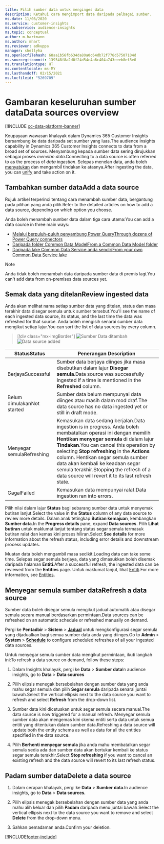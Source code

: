 ```yaml
---
title: Pilih sumber data untuk menginges data
description: Ketahui cara mengimport data daripada pelbagai sumber.
ms.date: 11/03/2020
ms.service: customer-insights
ms.subservice: audience-insights
ms.topic: conceptual
author: m-hartmann
ms.author: mhart
ms.reviewer: adkuppa
manager: shellyha
ms.openlocfilehash: 68aa1b56fb634da80a0c64db72f778d57507104d
ms.sourcegitcommit: 139548f8a2d0f24d54c4a6c404a743eeeb8ef8e0
ms.translationtype: HT
ms.contentlocale: ms-MY
ms.lasthandoff: 02/15/2021
ms.locfileid: "5269709"
---
```

# <a name="data-sources-overview"></a><span data-ttu-id="23954-103">Gambaran keseluruhan sumber data</span><span class="sxs-lookup"><span data-stu-id="23954-103">Data sources overview</span></span>

[!INCLUDE [cc-data-platform-banner](../includes/cc-data-platform-banner.md)]

<span data-ttu-id="23954-104">Keupayaan wawasan khalayak dalam Dynamics 365 Customer Insights bersambung ke data daripada set sumber yang luas.</span><span class="sxs-lookup"><span data-stu-id="23954-104">The audience insights capability in Dynamics 365 Customer Insights connects to data from a broad set of sources.</span></span> <span data-ttu-id="23954-105">Menyambung kepada sumber data sering dirujukkan sebagai proses *menelan data*.</span><span class="sxs-lookup"><span data-stu-id="23954-105">Connecting to a data source is often referred to as the process of *data ingestion*.</span></span> <span data-ttu-id="23954-106">Selepas menelan data, anda boleh [menyatukan](data-unification.md) dan mengambil tindakan ke atasnya.</span><span class="sxs-lookup"><span data-stu-id="23954-106">After ingesting the data, you can [unify](data-unification.md) and take action on it.</span></span>

## <a name="add-a-data-source"></a><span data-ttu-id="23954-107">Tambahkan sumber data</span><span class="sxs-lookup"><span data-stu-id="23954-107">Add a data source</span></span>

<span data-ttu-id="23954-108">Rujuk artikel terperinci tentang cara menambah sumber data, bergantung pada pilihan yang anda pilih.</span><span class="sxs-lookup"><span data-stu-id="23954-108">Refer to the detailed articles on how to add a data source, depending on which option you choose.</span></span>

<span data-ttu-id="23954-109">Anda boleh menambah sumber data dalam tiga cara utama:</span><span class="sxs-lookup"><span data-stu-id="23954-109">You can add a data source in three main ways:</span></span>

- [<span data-ttu-id="23954-110">Melalui berpuluh-puluh penyambung Power Query</span><span class="sxs-lookup"><span data-stu-id="23954-110">Through dozens of Power Query connectors</span></span>](connect-power-query.md)
- [<span data-ttu-id="23954-111">Daripada folder Common Data Model</span><span class="sxs-lookup"><span data-stu-id="23954-111">From a Common Data Model folder</span></span>](connect-common-data-model.md)
- [<span data-ttu-id="23954-112">Daripada lake Common Data Service anda sendiri</span><span class="sxs-lookup"><span data-stu-id="23954-112">From your own Common Data Service lake</span></span>](connect-common-data-service-lake.md)

> [!NOTE]
> <span data-ttu-id="23954-113">Anda tidak boleh menambah data daripada sumber data di premis lagi.</span><span class="sxs-lookup"><span data-stu-id="23954-113">You can't add data from on-premises data sources yet.</span></span>

## <a name="review-ingested-data"></a><span data-ttu-id="23954-114">Semak data yang ditelan</span><span class="sxs-lookup"><span data-stu-id="23954-114">Review ingested data</span></span>

<span data-ttu-id="23954-115">Anda akan melihat nama setiap sumber data yang ditelan, status dan masa terakhir data disegar semula untuk sumber tersebut.</span><span class="sxs-lookup"><span data-stu-id="23954-115">You'll see the name of each ingested data source, its status, and the last time the data was refreshed for that source.</span></span> <span data-ttu-id="23954-116">Anda boleh mengisih senarai sumber data mengikut setiap lajur.</span><span class="sxs-lookup"><span data-stu-id="23954-116">You can sort the list of data sources by every column.</span></span>

> [!div class="mx-imgBorder"]
> <span data-ttu-id="23954-117">![Sumber Data ditambah](media/configure-data-datasource-added.png "Sumber Data ditambah")</span><span class="sxs-lookup"><span data-stu-id="23954-117">![Data source added](media/configure-data-datasource-added.png "Data source added")</span></span>

|<span data-ttu-id="23954-118">Status</span><span class="sxs-lookup"><span data-stu-id="23954-118">Status</span></span>  |<span data-ttu-id="23954-119">Penerangan </span><span class="sxs-lookup"><span data-stu-id="23954-119">Description</span></span>  |
|---------|---------|
|<span data-ttu-id="23954-120">Berjaya</span><span class="sxs-lookup"><span data-stu-id="23954-120">Successful</span></span>   |<span data-ttu-id="23954-121">Sumber data berjaya diinges jika masa disebutkan dalam lajur **Disegar semula**.</span><span class="sxs-lookup"><span data-stu-id="23954-121">Data source was successfully ingested if a time is mentioned in the **Refreshed** column.</span></span>
|<span data-ttu-id="23954-122">Belum dimulakan</span><span class="sxs-lookup"><span data-stu-id="23954-122">Not started</span></span>   |<span data-ttu-id="23954-123">Sumber data belum mempunyai data diinges atau masih dalam mod draf.</span><span class="sxs-lookup"><span data-stu-id="23954-123">The data source has no data ingested yet or still in draft mode.</span></span>         |
|<span data-ttu-id="23954-124">Menyegar semula</span><span class="sxs-lookup"><span data-stu-id="23954-124">Refreshing</span></span>    |<span data-ttu-id="23954-125">Kemasukan data sedang berjalan.</span><span class="sxs-lookup"><span data-stu-id="23954-125">Data ingestion is in progress.</span></span> <span data-ttu-id="23954-126">Anda boleh membatalkan operasi ini dengan memilih **Hentikan menyegar semula** di dalam lajur **Tindakan**.</span><span class="sxs-lookup"><span data-stu-id="23954-126">You can cancel this operation by selecting **Stop refreshing** in the **Actions** column.</span></span> <span data-ttu-id="23954-127">Hentikan segar semula sumber data akan kembali ke keadaan segar semula terakhir.</span><span class="sxs-lookup"><span data-stu-id="23954-127">Stopping the refresh of a data source will revert it to its last refresh state.</span></span>       |
|<span data-ttu-id="23954-128">Gagal</span><span class="sxs-lookup"><span data-stu-id="23954-128">Failed</span></span>     |<span data-ttu-id="23954-129">Kemasukan data mempunyai ralat.</span><span class="sxs-lookup"><span data-stu-id="23954-129">Data ingestion ran into errors.</span></span>         |

<span data-ttu-id="23954-130">Pilih nilai dalam lajur **Status** bagi sebarang sumber data untuk menyemak butiran lanjut.</span><span class="sxs-lookup"><span data-stu-id="23954-130">Select the value in the **Status** column of any data source to review more details.</span></span> <span data-ttu-id="23954-131">Dalam anak tetingkap **Butiran kemajuan**, kembangkan **Sumber data**.</span><span class="sxs-lookup"><span data-stu-id="23954-131">In the **Progress details** pane, expand **Data sources**.</span></span> <span data-ttu-id="23954-132">Pilih **Lihat butiran** untuk maklumat lanjut tentang status segar semula termasuk butiran ralat dan kemas kini proses hiliran.</span><span class="sxs-lookup"><span data-stu-id="23954-132">Select **See details** for more information about the refresh status, including error details and downstream process updates.</span></span>

<span data-ttu-id="23954-133">Muatan data boleh mengambil masa sedikit.</span><span class="sxs-lookup"><span data-stu-id="23954-133">Loading data can take some time.</span></span> <span data-ttu-id="23954-134">Selepas segar semula berjaya, data yang dimasukkan boleh disemak daripada halaman **Entiti**.</span><span class="sxs-lookup"><span data-stu-id="23954-134">After a successful refresh, the ingested data can be reviewed from the **Entities** page.</span></span> <span data-ttu-id="23954-135">Untuk maklumat lanjut, lihat [Entiti](entities.md).</span><span class="sxs-lookup"><span data-stu-id="23954-135">For more information, see [Entities](entities.md).</span></span>

## <a name="refresh-a-data-source"></a><span data-ttu-id="23954-136">Menyegar semula sumber data</span><span class="sxs-lookup"><span data-stu-id="23954-136">Refresh a data source</span></span>

<span data-ttu-id="23954-137">Sumber data boleh disegar semula mengikut jadual automatik atau disegar semula secara manual berdasarkan permintaan.</span><span class="sxs-lookup"><span data-stu-id="23954-137">Data sources can be refreshed on an automatic schedule or refreshed manually on demand.</span></span> 

<span data-ttu-id="23954-138">Pergi ke **Pentadbir** > **Sistem** > [**Jadual**](system.md#schedule-tab) untuk mengkonfigurasi segar semula yang dijadualkan bagi semua sumber data anda yang diinges.</span><span class="sxs-lookup"><span data-stu-id="23954-138">Go to **Admin** > **System** > [**Schedule**](system.md#schedule-tab) to configure scheduled refreshes of all your ingested data sources.</span></span>

<span data-ttu-id="23954-139">Untuk menyegar semula sumber data mengikut permintaan, ikuti langkah ini:</span><span class="sxs-lookup"><span data-stu-id="23954-139">To refresh a data source on demand, follow these steps:</span></span>

1. <span data-ttu-id="23954-140">Dalam Insights khalayak, pergi ke **Data** > **Sumber data**</span><span class="sxs-lookup"><span data-stu-id="23954-140">In audience insights, go to **Data** > **Data sources**</span></span>

2. <span data-ttu-id="23954-141">Pilih elipsis menegak bersebelahan dengan sumber data yang anda mahu segar semula dan pilih **Segar semula** daripada senarai juntai bawah.</span><span class="sxs-lookup"><span data-stu-id="23954-141">Select the vertical ellipsis next to the data source you want to refresh and select **Refresh** from the drop-down list.</span></span>

3. <span data-ttu-id="23954-142">Sumber data kini dicetuskan untuk segar semula secara manual.</span><span class="sxs-lookup"><span data-stu-id="23954-142">The data source is now triggered for a manual refresh.</span></span> <span data-ttu-id="23954-143">Menyegar semula sumber data akan mengemas kini skema entiti serta data untuk semua entiti yang ditentukan dalam sumber data.</span><span class="sxs-lookup"><span data-stu-id="23954-143">Refreshing a data source will update both the entity schema as well as data for all the entities specified in the data source.</span></span>

4. <span data-ttu-id="23954-144">Pilih **Berhenti menyegar semula** jika anda mahu membatalkan segar semula sedia ada dan sumber data akan bertukar kembali ke status segar semula terakhir.</span><span class="sxs-lookup"><span data-stu-id="23954-144">Select **Stop refreshing** if you want to cancel an existing refresh and the data source will revert to its last refresh status.</span></span>

## <a name="delete-a-data-source"></a><span data-ttu-id="23954-145">Padam sumber data</span><span class="sxs-lookup"><span data-stu-id="23954-145">Delete a data source</span></span>

1. <span data-ttu-id="23954-146">Dalam cerapan khalayak, pergi ke **Data** > **Sumber data**.</span><span class="sxs-lookup"><span data-stu-id="23954-146">In audience insights, go to **Data** > **Data sources**.</span></span>

2. <span data-ttu-id="23954-147">Pilih elipsis menegak bersebelahan dengan sumber data yang anda mahu alih keluar dan pilih **Padam** daripada menu juntai bawah.</span><span class="sxs-lookup"><span data-stu-id="23954-147">Select the vertical ellipsis next to the data source you want to remove and select **Delete** from the drop-down menu.</span></span>

3. <span data-ttu-id="23954-148">Sahkan pemadaman anda.</span><span class="sxs-lookup"><span data-stu-id="23954-148">Confirm your deletion.</span></span>


[!INCLUDE[footer-include](../includes/footer-banner.md)]